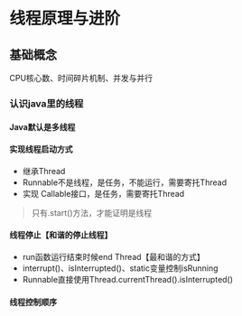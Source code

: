 # 线程原理与进阶
## 基础概念
CPU核心数、时间碎片机制、并发与并行
### 认识java里的线程
#### Java默认是多线程
#### 实现线程启动方式 
  * 继承Thread
  * Runnable不是线程，是任务，不能运行，需要寄托Thread
  * 实现 Callable接口，是任务，需要寄托Thread
  
>只有.start()方法，才能证明是线程

#### 线程停止【和谐的停止线程】
   * run函数运行结束时候end Thread【最和谐的方式】
   * interrupt()、isInterrupted()、static变量控制isRunning
   * Runnable直接使用Thread.currentThread().isInterrupted()
   
#### 线程控制顺序

  

